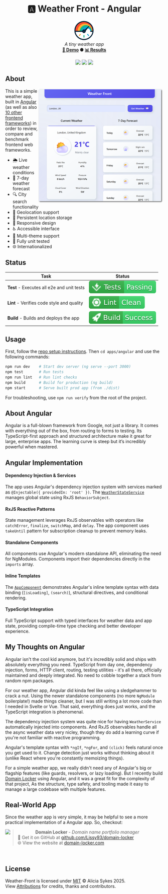 <!-- start_header -->
<h1 align="center">🅰️ Weather Front - Angular</h1>

<p align="center">
  <img width="64" src="https://raw.githubusercontent.com/lissy93/framework-benchmarks/refs/heads/main/assets/favicon.png" /><br>
  <i>A tiny weather app</i>
  <br>
  <b><a href="/">🚀 Demo</a> ● <a href="https://frontend-framework-benchmarks.as93.net">📊 Results</a></b>
  <br><br>
  <img src="https://img.shields.io/badge/Framework-Angular-DD0031?logo=angular&logoColor=fff&labelColor=DD0031" />
  <img src="https://img.shields.io/badge/License-MIT-AE56FF?logo=googledocs&logoColor=fff&labelColor=8A2BE2" />
  <img src="https://img.shields.io/badge/Author-Lissy93-EA4AAA?logo=githubsponsors&logoColor=fff&labelColor=E31591" />
</p>
<!-- end_header -->

<!-- start_about -->

## About

<img align="right" src="/assets/screenshot.png" width="400">

This is a simple weather app, built in [Angular](https://angular.io/) (as well as also [10 other frontend frameworks](/)) in order to review, compare and benchmark frontend web frameworks.

- 🌦️ Live weather conditions
- 📅 7-day weather forecast
- 🔍 City search functionality
- 📍 Geolocation support
- 💾 Persistent location storage
- 📱 Responsive design
- ♿ Accessible interface
- 🎨 Multi-theme support
- 🧪 Fully unit tested
- 🌐 Internationalized

<!-- end_about -->

<!-- start_status -->

## Status

| Task | Status |
|---|---|
| **Test** - Executes all e2e and unit tests | [![Test Status](https://raw.githubusercontent.com/lissy93/framework-benchmarks/refs/heads/badges/test-angular.svg)](https://github.com/lissy93/framework-benchmarks/actions/workflows/test.yml) |
| **Lint** - Verifies code style and quality | [![Lint Status](https://raw.githubusercontent.com/lissy93/framework-benchmarks/refs/heads/badges/lint-angular.svg)](https://github.com/lissy93/framework-benchmarks/actions/workflows/lint.yml) |
| **Build** - Builds and deploys the app | [![Build Status](https://raw.githubusercontent.com/lissy93/framework-benchmarks/refs/heads/badges/build-angular.svg)](https://github.com/lissy93/framework-benchmarks/actions/workflows/build.yml) |

<!-- end_status -->

<!-- start_usage -->

## Usage

First, follow the [repo setup instructions](https://github.com/lissy93/framework-benchmarks?tab=readme-ov-file#usage). Then `cd apps/angular` and use the following commands:

```bash
npm run dev    # Start dev server (ng serve --port 3000)
npm test       # Run tests
npm run lint   # Run lint checks
npm build      # Build for production (ng build)
npm start      # Serve built prod app (from ./dist)
```

For troubleshooting, use `npm run verify` from the root of the project.

<!-- end_usage -->

## About Angular
<!-- start_framework_description -->
Angular is a full-blown framework from Google, not just a library. 
It comes with everything out of the box, from routing to forms to testing. 
Its TypeScript-first approach and structured architecture make it great for large, enterprise apps. 
The learning curve is steep but it’s incredibly powerful when mastered.

<!-- end_framework_description -->

## Angular Implementation
<!-- start_framework_specific -->
#### Dependency Injection & Services
The app uses Angular's dependency injection system with services marked as `@Injectable({ providedIn: 'root' })`. The [`WeatherStateService`](https://github.com/Lissy93/framework-benchmarks/blob/main/apps/angular/src/app/services/weather-state.service.ts) manages global state using RxJS `BehaviorSubject`.

#### RxJS Reactive Patterns
State management leverages RxJS observables with operators like `catchError`, `finalize`, `switchMap`, and `delay`. The app component uses `takeUntil` pattern for subscription cleanup to prevent memory leaks.

#### Standalone Components
All components use Angular's modern standalone API, eliminating the need for NgModules. Components import their dependencies directly in the `imports` array.

#### Inline Templates
The [`AppComponent`](https://github.com/Lissy93/framework-benchmarks/blob/main/apps/angular/src/app/app.component.ts) demonstrates Angular's inline template syntax with data binding (`[isLoading]`, `(search)`), structural directives, and conditional rendering.

#### TypeScript Integration
Full TypeScript support with typed interfaces for weather data and app state, providing compile-time type checking and better developer experience.
<!-- end_framework_specific -->

## My Thoughts on Angular
<!-- start_my_thoughts -->
Angular isn't the cool kid anymore, but it's incredibly solid and ships with absolutely everything you need. TypeScript from day one, dependency injection, forms, HTTP client, routing, testing utilities - it's all there, officially maintained and deeply integrated. No need to cobble together a stack from random npm packages.

For our weather app, Angular did kinda feel like using a sledgehammer to crack a nut. Using the newer standalone components (no more `NgModule` boilerplate!) made things cleaner, but I was still writing a lot more code than I needed in Svelte or Vue. That said, everything does just works, and the TypeScript integration is phenomenal.

The dependency injection system was quite nice for having `WeatherService` automatically injected into components. And RxJS observables handle all the async weather data very nicley, though they do add a learning curve if you're not familiar with reactive programming.

Angular's template syntax with `*ngIf`, `*ngFor`, and `(click)` feels natural once you get used to it. Change detection just works without thinking about it (unlike React where you're constantly memoizing things).

For a simple weather app, we really didn't need any of Angular's big or flagship features (like guards, resolvers, or lazy loading). But I recently build [Domain Locker](https://github.com/lissy93/domain-locker) using Angular, and it was a great fit for the complexity of that project, As the structure, type safety, and tooling made it easy to manage a large codebase with multiple features.
<!-- end_my_thoughts -->


<!-- start_real_world_app -->

## Real-World App
Since the weather app is very simple, it may be helpful to see a more practical implementation of a Angular app. So, checkout:

<a href="https://github.com/Lissy93/domain-locker"><img align="left" src="https://storage.googleapis.com/as93-screenshots/project-logos/domain-locker.png" width="96"></a>

> **Domain Locker** - _Domain name portfolio manager_<br>
> 🐙 Get it on GitHub at [github.com/Lissy93/domain-locker](https://github.com/Lissy93/domain-locker)<br>
> 🌐 View the website at [domain-locker.com](https://domain-locker.com)

<br>
<!-- end_real_world_app -->

<!-- start_license -->

## License

Weather-Front is licensed under [MIT](https://github.com/lissy93/framework-benchmarks/blob/main/LICENSE) © Alicia Sykes 2025.<br>
View [Attributions](https://github.com/lissy93/framework-benchmarks?tab=readme-ov-file#attributions) for credits, thanks and contributors.

<!-- end_license -->

